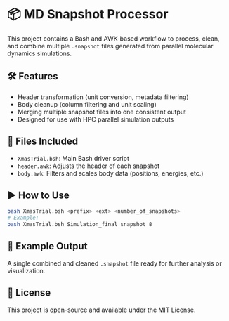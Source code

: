 # 📦 MD Snapshot Processor

This project contains a Bash and AWK-based workflow to process, clean, and combine multiple `.snapshot` files generated from parallel molecular dynamics simulations.

## 🛠 Features
- Header transformation (unit conversion, metadata filtering)
- Body cleanup (column filtering and unit scaling)
- Merging multiple snapshot files into one consistent output
- Designed for use with HPC parallel simulation outputs

## 📂 Files Included
- `XmasTrial.bsh`: Main Bash driver script  
- `header.awk`: Adjusts the header of each snapshot  
- `body.awk`: Filters and scales body data (positions, energies, etc.) 

## ▶️ How to Use
```bash
bash XmasTrial.bsh <prefix> <ext> <number_of_snapshots>
# Example:
bash XmasTrial.bsh Simulation_final snapshot 8
```

## 🧪 Example Output
A single combined and cleaned `.snapshot` file ready for further analysis or visualization.

## 🧾 License
This project is open-source and available under the MIT License.
